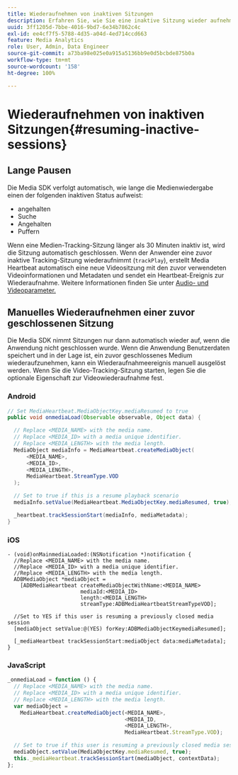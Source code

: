 ```yaml
---
title: Wiederaufnehmen von inaktiven Sitzungen
description: Erfahren Sie, wie Sie eine inaktive Sitzung wieder aufnehmen können.
uuid: 3ff1205d-7bbe-4016-9bd7-6e34b7862c4c
exl-id: ee4cf7f5-5788-4d35-a04d-4ed714ccd663
feature: Media Analytics
role: User, Admin, Data Engineer
source-git-commit: a73ba98e025e0a915a5136bb9e0d5bcbde875b0a
workflow-type: tm+mt
source-wordcount: '158'
ht-degree: 100%

---
```


# Wiederaufnehmen von inaktiven Sitzungen{#resuming-inactive-sessions}

## Lange Pausen

Die Media SDK verfolgt automatisch, wie lange die Medienwiedergabe einen der folgenden inaktiven Status aufweist:

* angehalten
* Suche
* Angehalten
* Puffern

Wenn eine Medien-Tracking-Sitzung länger als 30 Minuten inaktiv ist, wird die Sitzung automatisch geschlossen. Wenn der Anwender eine zuvor inaktive Tracking-Sitzung wiederaufnimmt (`trackPlay`), erstellt Media Heartbeat automatisch eine neue Videositzung mit den zuvor verwendeten Videoinformationen und Metadaten und sendet ein Heartbeat-Ereignis zur Wiederaufnahme. Weitere Informationen finden Sie unter [Audio- und Videoparameter.](/help/implementation/variables/audio-video-parameters.md)


## Manuelles Wiederaufnehmen einer zuvor geschlossenen Sitzung

Die Media SDK nimmt Sitzungen nur dann automatisch wieder auf, wenn die Anwendung nicht geschlossen wurde. Wenn die Anwendung Benutzerdaten speichert und in der Lage ist, ein zuvor geschlossenes Medium wiederaufzunehmen, kann ein Wiederaufnahmeereignis manuell ausgelöst werden. Wenn Sie die Video-Tracking-Sitzung starten, legen Sie die optionale Eigenschaft zur Videowiederaufnahme fest.

### Android

```java
// Set MediaHeartbeat.MediaObjectKey.mediaResumed to true
public void onmediaLoad(Observable observable, Object data) {

  // Replace <MEDIA_NAME> with the media name.
  // Replace <MEDIA_ID> with a media unique identifier.
  // Replace <MEDIA_LENGTH> with the media length.  
  MediaObject mediaInfo = MediaHeartbeat.createMediaObject(  
      <MEDIA_NAME>,  
      <MEDIA_ID>,  
      <MEDIA_LENGTH>,  
      MediaHeartbeat.StreamType.VOD
  );

  // Set to true if this is a resume playback scenario
  mediaInfo.setValue(MediaHeartbeat.MediaObjectKey.mediaResumed, true);

  _heartbeat.trackSessionStart(mediaInfo, mediaMetadata);
}
```

### iOS

```
- (void)onMainmediaLoaded:(NSNotification *)notification {
  //Replace <MEDIA_NAME> with the media name.
  //Replace <MEDIA_ID> with a media unique identifier.
  //Replace <MEDIA_LENGTH> with the media length.     
  ADBMediaObject *mediaObject =  
    [ADBMediaHeartbeat createMediaObjectWithName:<MEDIA_NAME>
                       mediaId:<MEDIA_ID>
                       length:<MEDIA_LENGTH>
                       streamType:ADBMediaHeartbeatStreamTypeVOD];

  //Set to YES if this user is resuming a previously closed media session
  [mediaObject setValue:@(YES) forKey:ADBMediaObjectKeymediaResumed];

  [_mediaHeartbeat trackSessionStart:mediaObject data:mediaMetadata];
}
```

### JavaScript

```js
_onmediaLoad = function () {
  // Replace <MEDIA_NAME> with the media name.
  // Replace <MEDIA_ID> with a media unique identifier.
  // Replace <MEDIA_LENGTH> with the media length.  
  var mediaObject =  
    MediaHeartbeat.createMediaObject(<MEDIA_NAME>,  
                                     <MEDIA_ID,  
                                     <MEDIA_LENGTH>,  
                                     MediaHeartbeat.StreamType.VOD);

  // Set to true if this user is resuming a previously closed media session
  mediaObject.setValue(MediaObjectKey.mediaResumed, true);
  this._mediaHeartbeat.trackSessionStart(mediaObject, contextData);
};
```
